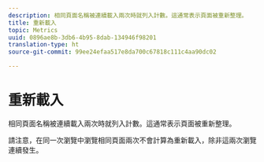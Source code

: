 ```yaml
---
description: 相同頁面名稱被連續載入兩次時就列入計數。這通常表示頁面被重新整理。
title: 重新載入
topic: Metrics
uuid: 0896ae8b-3db6-4b95-8dab-134946f98201
translation-type: ht
source-git-commit: 99ee24efaa517e8da700c67818c111c4aa90dc02

---
```



# 重新載入

相同頁面名稱被連續載入兩次時就列入計數。這通常表示頁面被重新整理。

請注意，在同一次瀏覽中瀏覽相同頁面兩次不會計算為重新載入，除非這兩次瀏覽連續發生。
